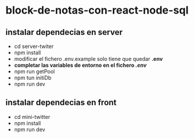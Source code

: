 # block-de-notas-con-react-node-sql

## instalar dependecias en server
* cd server-twiter 
* npm install
* modificar el fichero .env.example solo tiene que quedar **.env** 
* **completar las variables de entorno en el fichero _.env_**
* npm run getPool
* npm tun initiDb
* npm run dev

## instalar dependecias en front
* cd mini-twitter
* npm install
* npm run dev